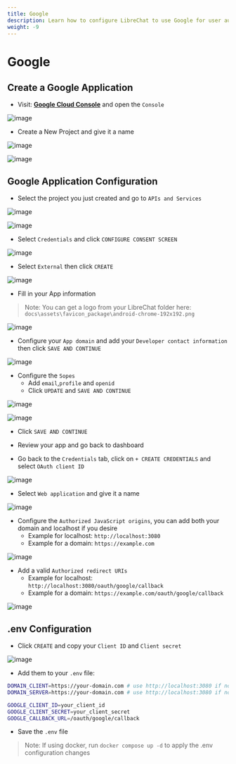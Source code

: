 ```yaml
---
title: Google
description: Learn how to configure LibreChat to use Google for user authentication.
weight: -9
---
```


# Google

## Create a Google Application

- Visit: **[Google Cloud Console](https://cloud.google.com)** and open the `Console`

![image](https://github.com/danny-avila/LibreChat/assets/138638445/a7d290ea-6031-43b3-b367-36ce00e46f20)

- Create a New Project and give it a name

![image](https://github.com/danny-avila/LibreChat/assets/138638445/ce71c9ca-7ddd-4021-9133-a872c64c20c4)

![image](https://github.com/danny-avila/LibreChat/assets/138638445/8abbd41e-8332-4851-898d-9cddb373c527)

## Google Application Configuration

- Select the project you just created and go to `APIs and Services`

![image](https://github.com/danny-avila/LibreChat/assets/138638445/c6265582-2cf6-430f-ae51-1edbdd9f2c48)

![image](https://github.com/danny-avila/LibreChat/assets/138638445/006e16ba-56b8-452d-b324-5f2d202637ab)

- Select `Credentials` and click `CONFIGURE CONSENT SCREEN`

![image](https://github.com/danny-avila/LibreChat/assets/138638445/e4285cbb-833f-4366-820d-addf04a2ad77)

- Select `External` then click `CREATE`

![image](https://github.com/danny-avila/LibreChat/assets/138638445/232d46c0-dd00-4637-b538-3ba3bdbdc0b2)

- Fill in your App information

> Note: You can get a logo from your LibreChat folder here: `docs\assets\favicon_package\android-chrome-192x192.png`

![image](https://github.com/danny-avila/LibreChat/assets/138638445/e6c4c8ec-2f02-4af5-9458-c72394d0b7c5)

- Configure your `App domain` and add your `Developer contact information` then click `SAVE AND CONTINUE`

![image](https://github.com/danny-avila/LibreChat/assets/138638445/6c2aa557-9b9b-412d-bc2b-76a0dc11f394)

- Configure the `Sopes`
  - Add `email`,`profile` and `openid`
  - Click `UPDATE` and `SAVE AND CONTINUE`

![image](https://github.com/danny-avila/LibreChat/assets/138638445/46af2fb9-8cfd-41c5-a763-814b308e45c3)

![image](https://github.com/danny-avila/LibreChat/assets/138638445/4e832970-d392-4c67-bb38-908a5c51660a)

- Click `SAVE AND CONTINUE`
- Review your app and go back to dashboard

- Go back to the `Credentials` tab, click on `+ CREATE CREDENTIALS` and select `OAuth client ID`

![image](https://github.com/danny-avila/LibreChat/assets/138638445/beef1982-55a3-4837-8e8c-20bad8d846ba)

- Select `Web application` and give it a name

![image](https://github.com/danny-avila/LibreChat/assets/138638445/badde864-f6b5-468f-a72f-bac93326ffa5)

- Configure the `Authorized JavaScript origins`, you can add both your domain and localhost if you desire
  - Example for localhost: `http://localhost:3080`
  - Example for a domain: `https://example.com`

![image](https://github.com/danny-avila/LibreChat/assets/138638445/f7e3763a-5f74-4850-8638-44f81693b9ac)

- Add a valid `Authorized redirect URIs`
  - Example for localhost: `http://localhost:3080/oauth/google/callback`
  - Example for a domain: `https://example.com/oauth/google/callback`

![image](https://github.com/danny-avila/LibreChat/assets/138638445/0db34b19-d780-4651-9c2f-d33e24a74d55)

## .env Configuration

- Click `CREATE` and copy your `Client ID` and `Client secret`

![image](https://github.com/danny-avila/LibreChat/assets/138638445/fa8572bf-f482-457a-a285-aec7d41af76b)

- Add them to your `.env` file:

```bash
DOMAIN_CLIENT=https://your-domain.com # use http://localhost:3080 if not using a custom domain
DOMAIN_SERVER=https://your-domain.com # use http://localhost:3080 if not using a custom domain

GOOGLE_CLIENT_ID=your_client_id
GOOGLE_CLIENT_SECRET=your_client_secret
GOOGLE_CALLBACK_URL=/oauth/google/callback
```

- Save the `.env` file

> Note: If using docker, run `docker compose up -d` to apply the .env configuration changes
